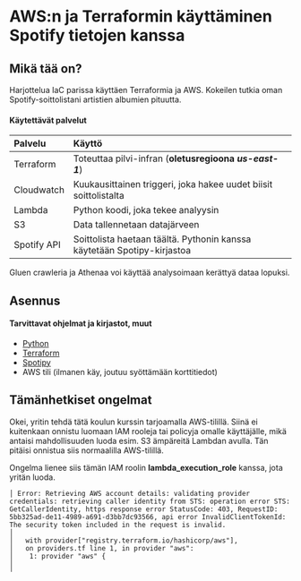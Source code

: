 # AWS:n ja Terraformin käyttäminen Spotify tietojen kanssa

## Mikä tää on?

Harjottelua IaC parissa käyttäen Terraformia ja AWS. Kokeilen tutkia oman Spotify-soittolistani artistien albumien pituutta.

#### Käytettävät palvelut

| Palvelu  | Käyttö  |
|:---|:---|
| Terraform  | Toteuttaa pilvi-infran (**oletusregioona *us-east-1***) |
| Cloudwatch  | Kuukausittainen triggeri, joka hakee uudet biisit soittolistalta  |
| Lambda  | Python koodi, joka tekee analyysin  |
| S3  | Data tallennetaan datajärveen  |
| Spotify API | Soittolista haetaan täältä. Pythonin kanssa käytetään Spotipy-kirjastoa  |

Gluen crawleria ja Athenaa voi käyttää analysoimaan kerättyä dataa lopuksi.

## Asennus

#### Tarvittavat ohjelmat ja kirjastot, muut

* [Python](https://www.python.org/downloads/)
* [Terraform](https://developer.hashicorp.com/terraform/install)
* [Spotipy](https://spotipy.readthedocs.io/en/2.22.1/)
* AWS tili (ilmanen käy, joutuu syöttämään korttitiedot)

## Tämänhetkiset ongelmat

Okei, yritin tehdä tätä koulun kurssin tarjoamalla AWS-tilillä. Siinä ei kuitenkaan onnistu luomaan IAM rooleja tai policyja omalle käyttäjälle, mikä antaisi mahdollisuuden luoda esim. S3 ämpäreitä Lambdan avulla. Tän pitäisi onnistua siis normaalilla AWS-tilillä.

Ongelma lienee siis tämän IAM roolin **lambda_execution_role** kanssa, jota yritän luoda.

```╷
│ Error: Retrieving AWS account details: validating provider credentials: retrieving caller identity from STS: operation error STS: GetCallerIdentity, https response error StatusCode: 403, RequestID: 5bb325ad-de11-4989-a691-d3bb7dc93566, api error InvalidClientTokenId: The security token included in the request is invalid.
│ 
│   with provider["registry.terraform.io/hashicorp/aws"],
│   on providers.tf line 1, in provider "aws":
│    1: provider "aws" {
│
╵
```